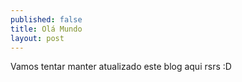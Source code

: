 ```yaml
---
published: false
title: Olá Mundo
layout: post
---
```

Vamos tentar manter atualizado este blog aqui rsrs :D